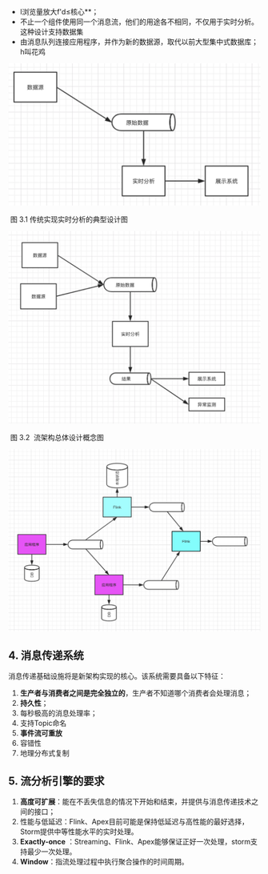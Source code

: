 + l浏览量放大f'd≤核心**；
+ 不止一个组件使用同一个消息流，他们的用途各不相同，不仅用于实时分析。这种设计支持数据集
+ 由消息队列连接应用程序，并作为新的数据源，取代以前大型集中式数据库；h叫花鸡 

​![传统实时分析](./picture/传统实时分析.png)

​                                                                         图 3.1 传统实现实时分析的典型设计图

​![image-20190203110244775](./picture/流架构概念图.png)

​                                                    图 3.2  流架构总体设计概念图

![](./picture/流式架构概念图2.png)

## 4. 消息传递系统

消息传递基础设施将是新架构实现的核心。该系统需要具备以下特征：

1. **生产者与消费者之间是完全独立的**，生产者不知道哪个消费者会处理消息；
2. **持久性**；
3. 每秒极高的消息处理率；
4. 支持Topic命名
5. **事件流可重放**
6. 容错性
7. 地理分布式复制

## 5. 流分析引擎的要求

1. **高度可扩展**：能在不丢失信息的情况下开始和结束，并提供与消息传递技术之间的接口；
2. 性能与低延迟：Flink、Apex目前可能是保持低延迟与高性能的最好选择，Storm提供中等性能水平的实时处理。
3. **Exactly-once** ：Streaming、Flink、Apex能够保证正好一次处理，storm支持最少一次处理。
4. **Window**：指流处理过程中执行聚合操作的时间周期。









